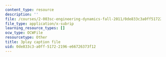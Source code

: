 ```yaml
---
content_type: resource
description: ''
file: /courses/2-003sc-engineering-dynamics-fall-2011/0de833c3a0ff51722196e66726373f12_d00XI_UTKQo.srt
file_type: application/x-subrip
learning_resource_types: []
ocw_type: OCWFile
resourcetype: Other
title: 3play caption file
uid: 0de833c3-a0ff-5172-2196-e66726373f12
---
```

